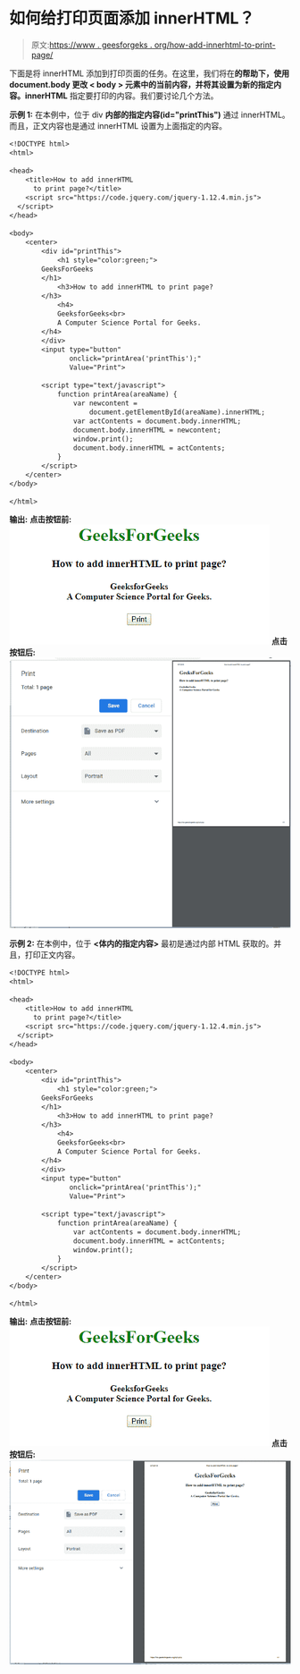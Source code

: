 # 如何给打印页面添加 innerHTML？

> 原文:[https://www . geesforgeks . org/how-add-innerhtml-to-print-page/](https://www.geeksforgeeks.org/how-to-add-innerhtml-to-print-page/)

下面是将 innerHTML 添加到打印页面的任务。在这里，我们将在**的帮助下，使用 **document.body** 更改 **< body >** 元素中的当前内容，并将其设置为新的指定内容。innerHTML** 指定要打印的内容。我们要讨论几个方法。

**示例 1:** 在本例中，位于 div **内部的指定内容(id="printThis")** 通过 innerHTML。而且，正文内容也是通过 innerHTML 设置为上面指定的内容。

```
<!DOCTYPE html>
<html>

<head>
    <title>How to add innerHTML 
      to print page?</title>
    <script src="https://code.jquery.com/jquery-1.12.4.min.js">
  </script>
</head>

<body>
    <center>
        <div id="printThis">
            <h1 style="color:green;"> 
        GeeksForGeeks 
        </h1>
            <h3>How to add innerHTML to print page?
        </h3>
            <h4>
            GeeksforGeeks<br>
            A Computer Science Portal for Geeks.
        </h4>
        </div>
        <input type="button"
               onclick="printArea('printThis');" 
               Value="Print">

        <script type="text/javascript">
            function printArea(areaName) {
                var newcontent =
                    document.getElementById(areaName).innerHTML;
                var actContents = document.body.innerHTML;
                document.body.innerHTML = newcontent;
                window.print();
                document.body.innerHTML = actContents;
            }
        </script>
    </center>
</body>

</html>
```

**输出:**
**点击按钮前:**
![](img/96e2cad759196899c8ee902dec788db0.png)
**点击按钮后:**
![](img/ccaedc0b8dbc1a4ad43509e1c7e2d91e.png)

**示例 2:** 在本例中，位于 **<体内的指定内容>** 最初是通过内部 HTML 获取的。并且，打印正文内容。

```
<!DOCTYPE html>
<html>

<head>
    <title>How to add innerHTML
      to print page?</title>
    <script src="https://code.jquery.com/jquery-1.12.4.min.js">
  </script>
</head>

<body>
    <center>
        <div id="printThis">
            <h1 style="color:green;"> 
        GeeksForGeeks 
        </h1>
            <h3>How to add innerHTML to print page?
        </h3>
            <h4>
            GeeksforGeeks<br>
            A Computer Science Portal for Geeks.
        </h4>
        </div>
        <input type="button" 
               onclick="printArea('printThis');" 
               Value="Print">

        <script type="text/javascript">
            function printArea(areaName) {
                var actContents = document.body.innerHTML;
                document.body.innerHTML = actContents;
                window.print();
            }
        </script>
    </center>
</body>

</html>
```

**输出:**
**点击按钮前:**
![](img/96e2cad759196899c8ee902dec788db0.png)
**点击按钮后:**
![](img/a9625a49fec3bd5c889da9e4b1f93494.png)